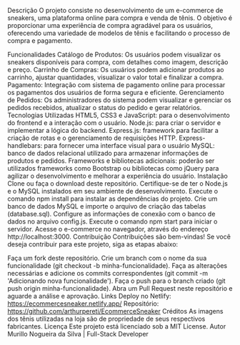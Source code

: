 Descrição
O projeto consiste no desenvolvimento de um e-commerce de sneakers, uma plataforma online para compra e venda de tênis. O objetivo é proporcionar uma experiência de compra agradável para os usuários, oferecendo uma variedade de modelos de tênis e facilitando o processo de compra e pagamento.

Funcionalidades
Catálogo de Produtos: Os usuários podem visualizar os sneakers disponíveis para compra, com detalhes como imagem, descrição e preço.
Carrinho de Compras: Os usuários podem adicionar produtos ao carrinho, ajustar quantidades, visualizar o valor total e finalizar a compra.
Pagamento: Integração com sistema de pagamento online para processar os pagamentos dos usuários de forma segura e eficiente.
Gerenciamento de Pedidos: Os administradores do sistema podem visualizar e gerenciar os pedidos recebidos, atualizar o status do pedido e gerar relatórios.
Tecnologias Utilizadas
HTML5, CSS3 e JavaScript: para o desenvolvimento do frontend e a interação com o usuário.
Node.js: para criar o servidor e implementar a lógica do backend.
Express.js: framework para facilitar a criação de rotas e o gerenciamento de requisições HTTP.
Express-handlebars: para fornecer uma interface visual para o usuário
MySQL: banco de dados relacional utilizado para armazenar informações de produtos e pedidos.
Frameworks e bibliotecas adicionais: poderão ser utilizados frameworks como Bootstrap ou bibliotecas como jQuery para agilizar o desenvolvimento e melhorar a experiência do usuário.
Instalação
Clone ou faça o download deste repositório.
Certifique-se de ter o Node.js e o MySQL instalados em seu ambiente de desenvolvimento.
Execute o comando npm install para instalar as dependências do projeto.
Crie um banco de dados MySQL e importe o arquivo de criação das tabelas (database.sql).
Configure as informações de conexão com o banco de dados no arquivo config.js.
Execute o comando npm start para iniciar o servidor.
Acesse o e-commerce no navegador, através do endereço http://localhost:3000.
Contribuição
Contribuições são bem-vindas! Se você deseja contribuir para este projeto, siga as etapas abaixo:

Faça um fork deste repositório.
Crie um branch com o nome da sua funcionalidade (git checkout -b minha-funcionalidade).
Faça as alterações necessárias e adicione os commits correspondentes (git commit -m 'Adicionando nova funcionalidade').
Faça o push para o branch criado (git push origin minha-funcionalidade).
Abra um Pull Request neste repositório e aguarde a análise e aprovação.
Links
Deploy no Netlify: https://ecommercesneaker.netlify.app/
Repositório: https://github.com/arthurpereti/EcommerceSneaker
Créditos
As imagens dos tênis utilizadas na loja são de propriedade de seus respectivos fabricantes.
Licença
Este projeto está licenciado sob a MIT License.
Autor
Murillo Nogueira da Silva | Full-Stack Developer
